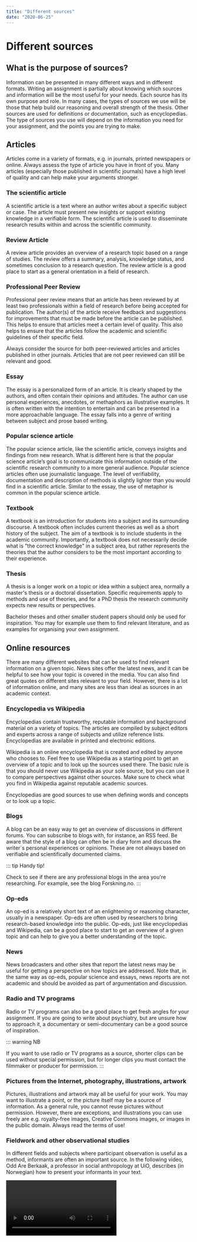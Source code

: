 ```yaml
---
title: "Different sources"
date: "2020-06-25"
---
```


# Different sources

## What is the purpose of sources? 

Information can be presented in many different ways and in different formats. Writing an assignment is partially about knowing which sources and information will be the most useful for your needs. Each source has its own purpose and role. In many cases, the types of sources we use will be those that help build our reasoning and overall strength of the thesis. Other sources are used for definitions or documentation, such as encyclopedias. The type of sources you use will depend on the information you need for your assignment, and the points you are trying to make. 

## Articles 

Articles come in a variety of formats, e.g. in journals, printed newspapers or online. Always assess the type of article you have in front of you. Many articles (especially those published in scientific journals) have a high level of quality and can help make your arguments stronger.

### The scientific article  

A scientific article is a text where an author writes about a specific subject or case. The article must present new insights or support existing knowledge in a verifiable form. The scientific article is used to disseminate research results within and across the scientific community. 

### Review Article  

A review article provides an overview of a research topic based on a range of studies. The review offers a summary, analysis, knowledge status, and sometimes conclusion to a research question. The review article is a good place to start as a general orientation in a field of research.   


### Professional Peer Review 

Professional peer review means that an article has been reviewed by at least two professionals within a field of research before being accepted for publication. The author(s) of the article receive feedback and suggestions for improvements that must be made before the article can be published. This helps to ensure that articles meet a certain level of quality. This also helps to ensure that the articles follow the academic and scientific guidelines of their specific field.  

Always consider the source for both peer-reviewed articles and articles published in other journals. Articles that are not peer reviewed can still be relevant and good.  


### Essay 

The essay is a personalized form of an article.  It is clearly shaped by the authors, and often contain their opinions and attitudes.  The author can use personal experiences, anecdotes, or methaphors as illustrative examples.  It is often written with the intention to entertain and can be presented in a more approachable language.  The essay falls into a genre of writing between subject and prose based writing.   


### Popular science article  

The popular science article, like the scientific article, conveys insights and findings from new research. What is different here is that the popular science article’s goal is to communicate this information outside of the scientific research community to a more general audience. Popular science articles often use journalistic language. The level of verifiability, documentation and description of methods is slightly lighter than you would find in a scientific article. Similar to the essay, the use of metaphor is common in the popular science article.   


### Textbook 

A textbook is an introduction for students into a subject and its surrounding discourse. A textbook often includes current theories as well as a short history of the subject. The aim of a textbook is to include students in the academic community. Importantly, a textbook does not necessarily decide what is "the correct knowledge" in a subject area, but rather represents the theories that the author considers to be the most important according to their experience.  


### Thesis 

A thesis is a longer work on a topic or idea within a subject area, normally a master's thesis or a doctoral dissertation. Specific requirements apply to methods and use of theories, and for a PhD thesis the research community expects new results or perspectives.  

Bachelor theses and other smaller student papers should only be used for inspiration. You may for example use them to find relevant literature, and as examples for organising your own assignment. 


## Online resources  

There are many different websites that can be used to find relevant information on a given topic. News sites offer  the latest news, and it can be helpful to see how your topic is covered in the media. You can also find great quotes on different sites relevant to your field. However, there is a lot of information online, and many sites are less than ideal as sources in an academic context. 


### Encyclopedia vs Wikipedia 

Encyclopedias contain trustworthy, reputable information and background material on a variety of topics. The articles are compiled by subject editors and experts across a range of subjects and utilize reference lists. Encyclopedias are available in printed and electronic editions. 

Wikipedia is an online encyclopedia that is created and edited by anyone who chooses to. Feel free to use Wikipedia as a starting point to get an overview of a topic and to look up the sources used there. The basic rule is that you should never use Wikipedia as your sole source, but you can use it to compare perspectives against other sources. Make sure to check what you find in Wikipedia against reputable academic sources. 

Encyclopedias are good sources to use when defining words and concepts or to look up a topic. 


### Blogs 

A blog can be an easy way to get an overview of discussions in different forums. You can subscribe to blogs with, for instance, an RSS feed. Be aware that the style of a blog can often be in diary form and discuss the writer´s personal experiences or opinions. These are not always based on verifiable and scientifically documented claims.   

::: tip Handy tip! 

Check to see if there are any professional blogs in the area you're researching. For example, see the blog Forskning.no. 
:::


### Op-eds 

An op-ed is a relatively short text of an enlightening or reasoning character, usually in a newspaper. Op-eds are often used by researchers to bring research-based knowledge into the public. Op-eds, just like encyclopedias and Wikipedia, can be a good place to start to get an overview of a given topic and can help to give you a better understanding of the topic. 

### News

News broadcasters and other sites that report the latest news may be useful for getting a perspective on how topics are addressed. Note that, in the same way as op-eds, popular science and essays, news reports are not academic and should be avoided as part of argumentation and discussion. 


### Radio and TV programs 

Radio or TV programs can also be a good place to get fresh angles for your assignment. If you are going to write about psychiatry, but are unsure how to approach it, a documentary or semi-documentary can be a good source of inspiration. 

::: warning NB

If you want to use radio or TV programs as a source, shorter clips can be used without special permission, but for longer clips you must contact the filmmaker or producer for permission. 
:::

### Pictures from the Internet, photography, illustrations, artwork  

Pictures, illustrations and artwork may all be useful for your work. You may want to illustrate a point, or the picture itself may be a source of information. As a general rule, you cannot reuse pictures without permission. However, there are exceptions, and illustrations you can use freely are e.g. royalty-free images, Creative Commons images, or images in the public domain. Always read the terms of use! 


### Fieldwork and other observational studies 

In different fields and subjects where participant observation is useful as a method, informants are often an important source.  In the following video, Odd Are Berkaak, a professor in social anthropology at UiO, describes (in Norwegian) how to present your informants in your text.


<Video id="ktM1r1Ca5Tc" />


## Exercise: Which websites would you want to use? 

::: oppgave Exercise 1 

You are just starting on a task, and have decided on an overall theme.  You are looking for inspiration and ideas for what different angles you take on the theme.  Where do you start? 
:::

::: oppgave Exercise 2 

You have begun your discussion section and are looking for a source that helps to build up some of your arguments.  What kind of source makes your reasoning stronger?   
:::
 

